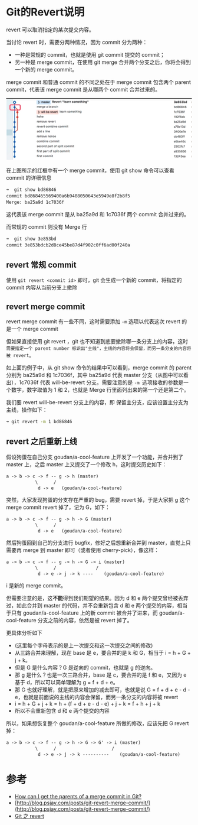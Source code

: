 # Git的Revert说明

revert 可以取消指定的某次提交内容。

当讨论 revert 时，需要分两种情况，因为 commit 分为两种：
- 一种是常规的 commit，也就是使用 git commit 提交的 commit；
- 另一种是 merge commit，在使用 git merge 合并两个分支之后，你将会得到一个新的 merge commit。

merge commit 和普通 commit 的不同之处在于 merge commit 包含两个 parent commit，代表该 merge commit 是从哪两个 commit 合并过来的。

![](../images/2024/06/20240614160055.png)

在上图所示的红框中有一个 merge commit，使用 git show 命令可以查看 commit 的详细信息

```bash
➜  git show bd86846
commit bd868465569400a6b9408050643e5949e8f2b8f5
Merge: ba25a9d 1c7036f
```

这代表该 merge commit 是从 ba25a9d 和 1c7036f 两个 commit 合并过来的。

而常规的 commit 则没有 Merge 行

```bash
➜  git show 3e853bd
commit 3e853bdcb2d8ce45be87d4f902c0ff6ad00f240a
```

## revert 常规 commit

使用 `git revert <commit id>` 即可，git 会生成一个新的 commit，将指定的 commit 内容从当前分支上撤除

## revert merge commit

revert merge commit 有一些不同，这时需要添加 `-m` 选项以代表这次 revert 的是一个 merge commit

但如果直接使用 git revert ，git 也不知道到底要撤除哪一条分支上的内容，这时`需要指定一个 parent number 标识出"主线"，主线的内容将会保留，而另一条分支的内容将被 revert`。

如上面的例子中，从 git show 命令的结果中可以看到，merge commit 的 parent 分别为 ba25a9d 和 1c7036f，其中 ba25a9d 代表 master 分支（从图中可以看出），1c7036f 代表 will-be-revert 分支。需要注意的是 `-m `选项接收的参数是一个数字，数字取值为 1 和 2，也就是 Merge 行里面列出来的第一个还是第二个。

我们要 revert will-be-revert 分支上的内容，即 保留主分支，应该设置主分支为主线，操作如下：

```bash
➜ git revert -m 1 bd86846
```

## revert 之后重新上线

假设狗蛋在自己分支 goudan/a-cool-feature 上开发了一个功能，并合并到了 master 上，之后 master 上又提交了一个修改 h，这时提交历史如下：

```
a -> b -> c -> f -- g -> h (master)
           \      /
            d -> e   (goudan/a-cool-feature)
```

突然，大家发现狗蛋的分支存在严重的 bug，需要 revert 掉，于是大家把 g 这个 merge commit revert 掉了，记为 G，如下：

```
a -> b -> c -> f -- g -> h -> G (master)
           \      /
            d -> e   (goudan/a-cool-feature)
```

然后狗蛋回到自己的分支进行 bugfix，修好之后想重新合并到 master，直觉上只需要再 merge 到 master 即可（或者使用 cherry-pick），像这样：

```
a -> b -> c -> f -- g -> h -> G -> i (master)
           \      /               /
            d -> e -> j -> k ----    (goudan/a-cool-feature)
```

i 是新的 merge commit。

但需要注意的是，这**不能**得到我们期望的结果。因为 d 和 e 两个提交曾经被丢弃过，如此合并到 master 的代码，并不会重新包含 d 和 e 两个提交的内容，相当于只有 goudan/a-cool-feature 上的新 commit 被合并了进来，而 goudan/a-cool-feature 分支之前的内容，依然是被 revert 掉了。

更具体分析如下
- (这里每个字母表示的是上一次提交和这一次提交之间的修改)
- 从三路合并来理解，现在 base 是 e，要合并的是 k 和 G，相当于 i = h + G + j + k。
- 但是 G 是什么内容？G 是逆向的 commit，也就是 g 的逆向。
- 那 g 是什么？也是一次三路合并，base 是 c，要合并的是 f 和 e，又因为 e 基于 d，所以可以简单理解为 g = f + d + e。
- 那 G 也就好理解，就是把原来增加的减去即可，也就是说 G = f + d + e - d - e，也就是前面说的主线的内容会保留，而另一条分支的内容将被 revert
- i = h + G + j + k = h + (f + d + e - d - e) + j + k = f + h + j + k
- 所以不会重新包含 d 和 e 两个提交的内容

所以，如果想恢复整个 goudan/a-cool-feature 所做的修改，应该先把 G revert 掉：

```
a -> b -> c -> f -- g -> h -> G -> G' -> i (master)
           \      /                     /
            d -> e -> j -> k ----------    (goudan/a-cool-feature)
```

# 参考

- [How can I get the parents of a merge commit in Git?](https://stackoverflow.com/questions/9059335/how-to-get-the-parents-of-a-merge-commit-in-git)
- [http://blog.psjay.com/posts/git-revert-merge-commit/](http://blog.psjay.com/posts/git-revert-merge-commit/)
- [Git 之 revert](https://www.cnblogs.com/bescheiden/articles/10563651.html)



